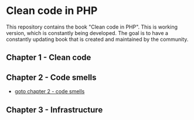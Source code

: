 # Clean code in PHP

This repository contains the book "Clean code in PHP". This is working version, which is constantly being developed. The goal is to have a constantly updating book that is created and maintained by the community. 


## Chapter 1 - Clean code
## Chapter 2 - Code smells

- [goto chapter 2 - code smells](02-code-smells/index.md)

## Chapter 3 - Infrastructure
